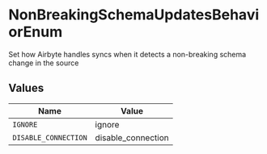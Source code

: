# NonBreakingSchemaUpdatesBehaviorEnum

Set how Airbyte handles syncs when it detects a non-breaking schema change in the source


## Values

| Name                 | Value                |
| -------------------- | -------------------- |
| `IGNORE`             | ignore               |
| `DISABLE_CONNECTION` | disable_connection   |